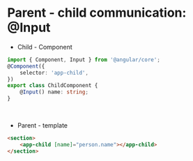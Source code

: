 <!-- .slide: class="with-code inconsolata" -->

# Parent - child communication: @Input

-   Child - Component <br>

```typescript
import { Component, Input } from '@angular/core';
@Component({
    selector: 'app-child',
})
export class ChildComponent {
    @Input() name: string;
}
```

<!-- .element: class="big-code" -->
<br>

-   Parent - template <br>

```html
<section>
    <app-child [name]="person.name"></app-child>
</section>
```

<!-- .element: class="big-code" -->
